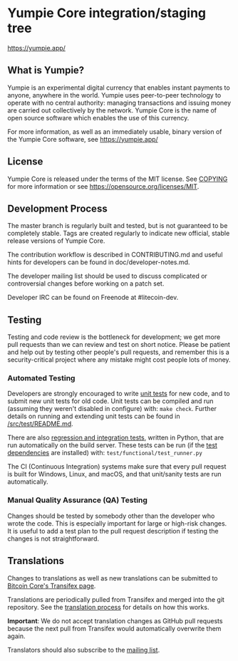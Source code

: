 Yumpie Core integration/staging tree
=====================================

https://yumpie.app/

What is Yumpie?
----------------

Yumpie is an experimental digital currency that enables instant payments to
anyone, anywhere in the world. Yumpie uses peer-to-peer technology to operate
with no central authority: managing transactions and issuing money are carried
out collectively by the network. Yumpie Core is the name of open source
software which enables the use of this currency.

For more information, as well as an immediately usable, binary version of
the Yumpie Core software, see https://yumpie.app/

License
-------

Yumpie Core is released under the terms of the MIT license. See [COPYING](COPYING) for more
information or see https://opensource.org/licenses/MIT.

Development Process
-------------------

The master branch is regularly built and tested, but is not guaranteed to be completely stable. Tags are created regularly to indicate new official, stable release versions of  Yumpie Core.

The contribution workflow is described in CONTRIBUTING.md and useful hints for developers can be found in doc/developer-notes.md.

The developer mailing list should be used to discuss complicated or controversial changes before working on a patch set.

Developer IRC can be found on Freenode at #litecoin-dev.

Testing
-------

Testing and code review is the bottleneck for development; we get more pull
requests than we can review and test on short notice. Please be patient and help out by testing
other people's pull requests, and remember this is a security-critical project where any mistake might cost people
lots of money.

### Automated Testing

Developers are strongly encouraged to write [unit tests](src/test/README.md) for new code, and to
submit new unit tests for old code. Unit tests can be compiled and run
(assuming they weren't disabled in configure) with: `make check`. Further details on running
and extending unit tests can be found in [/src/test/README.md](/src/test/README.md).

There are also [regression and integration tests](/test), written
in Python, that are run automatically on the build server.
These tests can be run (if the [test dependencies](/test) are installed) with: `test/functional/test_runner.py`

The CI (Continuous Integration) systems make sure that every pull request is built for Windows, Linux, and macOS,
and that unit/sanity tests are run automatically.

### Manual Quality Assurance (QA) Testing

Changes should be tested by somebody other than the developer who wrote the
code. This is especially important for large or high-risk changes. It is useful
to add a test plan to the pull request description if testing the changes is
not straightforward.

Translations
------------

Changes to translations as well as new translations can be submitted to
[Bitcoin Core's Transifex page](https://www.transifex.com/bitcoin/bitcoin/).

Translations are periodically pulled from Transifex and merged into the git repository. See the
[translation process](doc/translation_process.md) for details on how this works.

**Important**: We do not accept translation changes as GitHub pull requests because the next
pull from Transifex would automatically overwrite them again.

Translators should also subscribe to the [mailing list](https://groups.google.com/forum/#!forum/bitcoin-translators).
